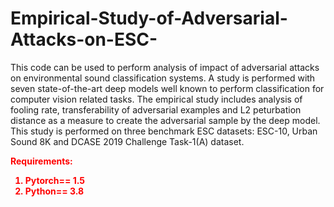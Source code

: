 # Empirical-Study-of-Adversarial-Attacks-on-ESC-
This code can be used to perform analysis of impact of adversarial attacks on environmental sound classification systems. A study is performed with seven state-of-the-art deep models well known to perform classification for computer vision related tasks. 
The empirical study includes analysis of fooling rate, transferability of adversarial examples and L2 peturbation distance as a measure to create the adversarial sample
by the deep model. This study is performed on three benchmark ESC datasets: ESC-10, Urban Sound 8K and DCASE 2019 Challenge Task-1(A) dataset.

<b><font color="red">Requirements: <br>
1. Pytorch== 1.5<br>
2. Python== 3.8 <br>

